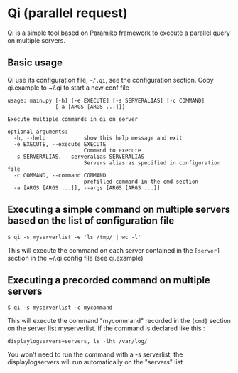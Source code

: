 # Qi (parallel request)

Qi is a simple tool based on Paramiko framework to execute a parallel query on multiple servers.


## Basic usage

Qi use its configuration file, `~/.qi`, see the configuration section. Copy qi.example to ~/.qi to start a new conf file

    usage: main.py [-h] [-e EXECUTE] [-s SERVERALIAS] [-c COMMAND]
                   [-a [ARGS [ARGS ...]]]

    Execute multiple commands in qi on server

    optional arguments:
      -h, --help            show this help message and exit
      -e EXECUTE, --execute EXECUTE
                            Command to execute
      -s SERVERALIAS, --serveralias SERVERALIAS
                            Servers alias as specified in configuration file
      -c COMMAND, --command COMMAND
                            prefilled command in the cmd section
      -a [ARGS [ARGS ...]], --args [ARGS [ARGS ...]]


## Executing a simple command on multiple servers based on the list of configuration file

    $ qi -s myserverlist -e 'ls /tmp/ | wc -l'

This will execute the command on each server contained in the `[server]` section in the ~/.qi config file (see qi.example)


## Executing a precorded command on multiple servers

    $ qi -s myserverlist -c mycommand

This will execute the command "mycommand" recorded in the `[cmd]` section on the server list myserverlist. If the command
is declared like this :

    displaylogservers=servers, ls -lht /var/log/

You won't need to run the command with a -s serverlist, the displaylogservers will run automatically on the "servers" list